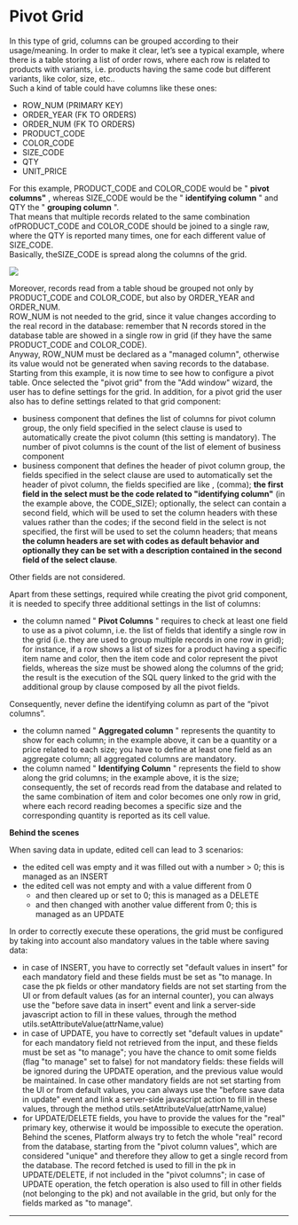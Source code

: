 # Pivot Grid

In this type of grid, columns can be grouped according to their usage/meaning. In order to make it clear, let’s see a typical example, where there is a table storing a list of order rows, where each row is related to products with variants, i.e. products having the same code but different variants, like color, size, etc..  
Such a kind of table could have columns like these ones:

* ROW\_NUM \(PRIMARY KEY\)
* ORDER\_YEAR \(FK TO ORDERS\)
* ORDER\_NUM \(FK TO ORDERS\)
* PRODUCT\_CODE
* COLOR\_CODE
* SIZE\_CODE
* QTY
* UNIT\_PRICE

For this example, PRODUCT\_CODE and COLOR\_CODE would be " **pivot columns"** , whereas SIZE\_CODE would be the " **identifying column** " and QTY the " **grouping column** ".  
That means that multiple records related to the same combination ofPRODUCT\_CODE and COLOR\_CODE should be joined to a single raw, where the QTY is reported many times, one for each different value of SIZE\_CODE.  
Basically, theSIZE\_CODE is spread along the columns of the grid.

![](http://4wsplatform.org/wp-content/uploads/2015/12/Schermata-2017-11-22-alle-07.39.04-1024x580.png)

Moreover, records read from a table shoud be grouped not only by PRODUCT\_CODE and COLOR\_CODE, but also by ORDER\_YEAR and ORDER\_NUM.  
ROW\_NUM is not needed to the grid, since it value changes according to the real record in the database: remember that N records stored in the database table are showed in a single row in grid \(if they have the same PRODUCT\_CODE and COLOR\_CODE\).  
Anyway, ROW\_NUM must be declared as a "managed column", otherwise its value would not be generated when saving records to the database.  
Starting from this example, it is now time to see how to configure a pivot table. Once selected the "pivot grid" from the "Add window" wizard, the user has to define settings for the grid. In addition, for a pivot grid the user also has to define settings related to that grid component:

* business component that defines the list of columns for pivot column group, the only field specified in the select clause is used to automatically create the pivot column \(this setting is mandatory\). The number of pivot columns is the count of the list of element of business component
* business component that defines the header of pivot column group, the fields specified in the select clause are used to automatically set the header of pivot column, the fields specified are like , \(comma\); **the first field in the select must be the code related to "identifying column"** \(in the example above, the CODE\_SIZE\); optionally, the select can contain  a second field, which will be used to set the column headers with these values rather than the codes; if the second field in the select is not specified, the first will be used to set the column headers; that means **the column headers are set with codes as default behavior and optionally they can be set with a description contained in the second field of the select clause**.

Other fields are not considered.

Apart from these settings, required while creating the pivot grid component, it is needed to specify three additional settings in the list of columns:

* the column named " **Pivot Columns** " requires to check at least one field to use as a pivot column, i.e. the list of fields that identify a single row in the grid \(i.e. they are used to group multiple records in one row in grid\); for instance, if a row shows a list of sizes for a product having a specific item name and color, then the item code and color represent the pivot fields, whereas the size must be showed along the columns of the grid; the result is the execution of the SQL query linked to the grid with the additional group by clause composed by all the pivot fields.

Consequently, never define the identifying column as part of the “pivot columns”.

* the column named " **Aggregated column** " represents the quantity to show for each column; in the example above, it can be a quantity or a price related to each size; you have to define at least one field as an aggregate column; all aggregated columns are mandatory.
* the column named " **Identifying Column** " represents the field to show along the grid columns; in the example above, it is the size; consequently, the set of records read from the database and related to the same combination of item and color becomes one only row in grid, where each record reading becomes a specific size and the corresponding quantity is reported as its cell value.



**Behind the scenes**

When saving data in update, edited cell can lead to 3 scenarios:

* the edited cell was empty and it was filled out with a number &gt; 0; this is managed as an INSERT
* the edited cell was not empty and with a value different from 0 
  * and then cleared up or set to 0; this is managed as a DELETE
  * and then changed with another value different from 0; this is managed as an UPDATE

In order to correctly execute these operations, the grid must be configured by taking into account also mandatory values in the table where saving data:

* in case of INSERT, you have to correctly set "default values in insert" for each mandatory field and these fields must be set as "to manage. In case the pk fields or other mandatory fields are not set starting from the UI or from default values \(as for an internal counter\), you can always use the "before save data in insert" event and link a server-side javascript action to fill in these values, through the method utils.setAttributeValue\(attrName,value\)
* in case of UPDATE, you have to correctly set "default values in update" for each mandatory field not retrieved from the input, and these fields must be set as "to manage"; you have the chance to omit some fields \(flag "to manage" set to false\) for not mandatory fields: these fields will be ignored during the UPDATE operation, and the previous value would be maintained. In case other mandatory fields are not set starting from the UI or from default values, you can always use the "before save data in update" event and link a server-side javascript action to fill in these values, through the method utils.setAttributeValue\(attrName,value\)
* for UPDATE/DELETE fields, you have to provide the values for the "real" primary key, otherwise it would be impossible to execute the operation. Behind the scenes, Platform always try to fetch the whole "real" record from the database, starting from the "pivot column values", which are considered "unique" and therefore they allow to get a single record from the database. The record fetched is used to fill in the pk in UPDATE/DELETE, if not included in the "pivot columns"; in case of UPDATE operation, the fetch operation is also used to fill in other fields \(not belonging to the pk\) and not available in the grid, but only for the fields marked as "to manage".





---



